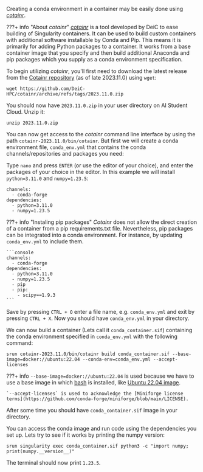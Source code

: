 
Creating a conda environment in a container may be easily done using [*cotainr*](https://cotainr.readthedocs.io/en/stable/). 

???+ info "About *cotainr*"
    [*cotainr*](https://cotainr.readthedocs.io/en/stable/) is a tool developed by DeiC to ease building of Singularity containers. It can be used to build custom containers with additional software installable by Conda and Pip. This means it is primarily for adding Python packages to a container. It works from a base container image that you specify and then build additional Anaconda and pip packages which you supply as a conda environment specification.

To begin utilizing *cotainr*, you'll first need to download the latest release from the [Cotainr repository](https://github.com/DeiC-HPC/cotainr/releases) (as of late 2023.11.0) using `wget`:

```console
wget https://github.com/DeiC-HPC/cotainr/archive/refs/tags/2023.11.0.zip
```

You should now have `2023.11.0.zip` in your user directory on AI Student Cloud. Unzip it:

```console
unzip 2023.11.0.zip
```

You can now get access to the *cotainr* command line interface by using the path `cotainr-2023.11.0/bin/cotainr`. But first we will create a conda environment file, `conda_env.yml` that contains the conda channels/repositories and packages you need:

Type `nano` and press `ENTER` (or use the editor of your choice), and enter the packages of your choice in the editor. In this example we will install `python=3.11.0` and `numpy=1.23.5`:

```console
channels:
  - conda-forge
dependencies:
  - python=3.11.0
  - numpy=1.23.5
```

???+ info "Instaling pip packages"
    *Cotainr* does not allow the direct creation of a container from a pip requirements.txt file. Nevertheless, pip packages can be integrated into a conda environment. For instance, by updating `conda_env.yml` to include them.

    ```console
    channels:
      - conda-forge
    dependencies:
      - python=3.11.0
      - numpy=1.23.5
      - pip
      - pip:
        - scipy==1.9.3
    ```

Save by pressing `CTRL + O` enter a file name, e.g. `conda_env.yml` and exit by pressing `CTRL + X`. Now you should have `conda_env.yml` in your directory. 

We can now build a container (Lets call it `conda_container.sif`) containing the conda environment specified in `conda_env.yml` with the following command:

```console
srun cotainr-2023.11.0/bin/cotainr build conda_container.sif --base-image=docker://ubuntu:22.04 --conda-env=conda_env.yml --accept-licenses
```
???+ info
    `--base-image=docker://ubuntu:22.04` is used because we have to use a base image in which [bash](https://www.gnu.org/software/bash/) is installed, like [Ubuntu 22.04 image](https://hub.docker.com/_/ubuntu). 

    `--accept-licenses` is used to acknowledge the [Miniforge license terms](https://github.com/conda-forge/miniforge/blob/main/LICENSE).

After some time you should have `conda_container.sif` image in your directory. 

You can access the conda image and run code using the dependencies you set up. Lets try to see if it works by printing the numpy version:

```console
srun singularity exec conda_container.sif python3 -c "import numpy; print(numpy.__version__)"
```

The terminal should now print `1.23.5`.